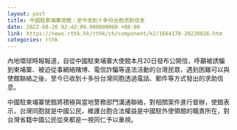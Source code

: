```yaml
---
layout: post
title: 中國駐柬埔寨使館：至今收到十多份台胞求助信息
date: 2022-08-26 02:42:09.000000000 +08:00
link: https://news.rthk.hk/rthk/ch/component/k2/1664178-20220826.htm
categories: rthk
---
```


內地環球時報報道，自從中國駐柬埔寨大使館本月20日發布公開信，呼籲被誘騙到柬埔寨、被迫從事網絡賭博、電信詐騙等違法活動的台灣民眾，遇到困難可以與使館聯絡之後，至今已收到十多份台灣同胞透過電話、郵件等方式發出的求助信息。

中國駐柬埔寨使館將積極與當地警務部門溝通聯絡，對相關案件進行督辦，使館表示，台灣同胞就是中國公民，維護台胞合法權益是中國駐外使領館的職責所在，對台灣省籍中國公民從來都是一視同仁予以重視。
